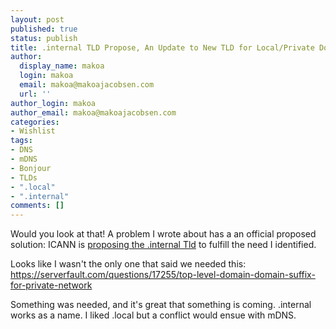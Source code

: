 ```yaml
---
layout: post
published: true
status: publish
title: .internal TLD Propose, An Update to New TLD for Local/Private Domains
author:
  display_name: makoa
  login: makoa
  email: makoa@makoajacobsen.com
  url: ''
author_login: makoa
author_email: makoa@makoajacobsen.com
categories:
- Wishlist
tags:
- DNS
- mDNS
- Bonjour
- TLDs
- ".local"
- ".internal"
comments: []
---
```

Would you look at that! A problem I wrote about has a an official proposed solution: ICANN is [proposing the .internal Tld](https://www.icann.org/en/announcements/details/icann-seeks-feedback-on-proposed-top-level-domain-string-for-private-use-24-01-2024-en) to fulfill the need I identified.

Looks like I wasn't the only one that said we needed this: https://serverfault.com/questions/17255/top-level-domain-domain-suffix-for-private-network

Something was needed, and it's great that something is coming. .internal works as a name. I liked .local but a conflict would ensue with mDNS.